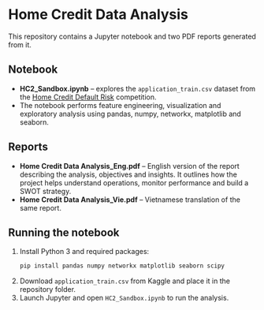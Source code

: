 # Home Credit Data Analysis

This repository contains a Jupyter notebook and two PDF reports generated from it.

## Notebook
- **HC2_Sandbox.ipynb** – explores the `application_train.csv` dataset from the [Home Credit Default Risk](https://www.kaggle.com/competitions/home-credit-default-risk/data) competition.
- The notebook performs feature engineering, visualization and exploratory analysis using pandas, numpy, networkx, matplotlib and seaborn.

## Reports
- **Home Credit Data Analysis_Eng.pdf** – English version of the report describing the analysis, objectives and insights. It outlines how the project helps understand operations, monitor performance and build a SWOT strategy.
- **Home Credit Data Analysis_Vie.pdf** – Vietnamese translation of the same report.

## Running the notebook
1. Install Python 3 and required packages:
   ```bash
   pip install pandas numpy networkx matplotlib seaborn scipy
   ```
2. Download `application_train.csv` from Kaggle and place it in the repository folder.
3. Launch Jupyter and open `HC2_Sandbox.ipynb` to run the analysis.
